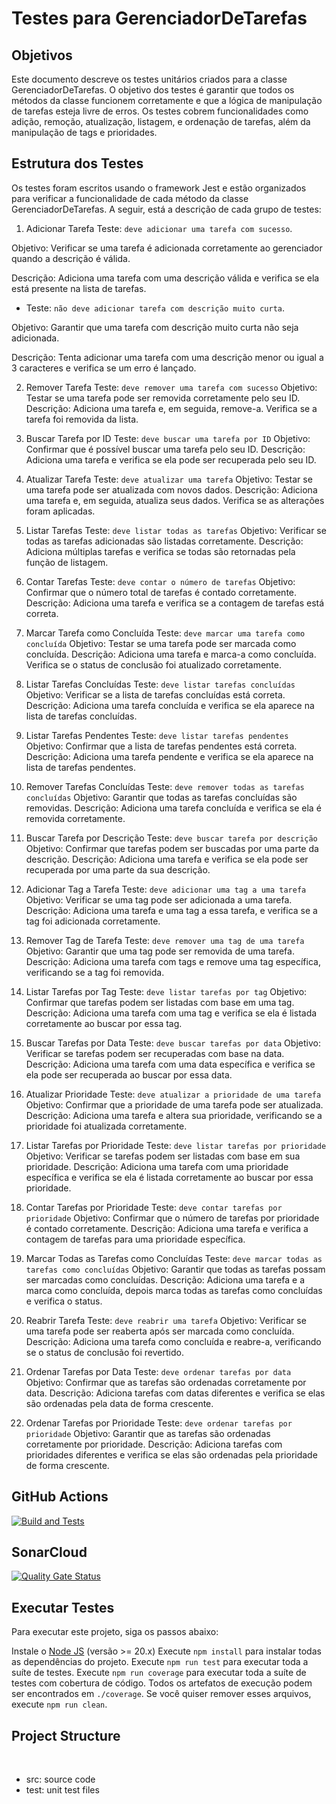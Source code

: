 # Testes para GerenciadorDeTarefas

## Objetivos
Este documento descreve os testes unitários criados para a classe GerenciadorDeTarefas. O objetivo dos testes é garantir que todos os métodos da classe funcionem corretamente e que a lógica de manipulação de tarefas esteja livre de erros. Os testes cobrem funcionalidades como adição, remoção, atualização, listagem, e ordenação de tarefas, além da manipulação de tags e prioridades.

## Estrutura dos Testes
Os testes foram escritos usando o framework Jest e estão organizados para verificar a funcionalidade de cada método da classe GerenciadorDeTarefas. A seguir, está a descrição de cada grupo de testes:

1. Adicionar Tarefa
Teste: `deve adicionar uma tarefa com sucesso`.

Objetivo: Verificar se uma tarefa é adicionada corretamente ao gerenciador quando a descrição é válida.

Descrição: Adiciona uma tarefa com uma descrição válida e verifica se ela está presente na lista de tarefas.

- Teste: `não deve adicionar tarefa com descrição muito curta`.

Objetivo: Garantir que uma tarefa com descrição muito curta não seja adicionada.

Descrição: Tenta adicionar uma tarefa com uma descrição menor ou igual a 3 caracteres e verifica se um erro é lançado.

2. Remover Tarefa
Teste: `deve remover uma tarefa com sucesso`
Objetivo: Testar se uma tarefa pode ser removida corretamente pelo seu ID.
Descrição: Adiciona uma tarefa e, em seguida, remove-a. Verifica se a tarefa foi removida da lista.

4. Buscar Tarefa por ID
Teste: `deve buscar uma tarefa por ID`
Objetivo: Confirmar que é possível buscar uma tarefa pelo seu ID.
Descrição: Adiciona uma tarefa e verifica se ela pode ser recuperada pelo seu ID.

6. Atualizar Tarefa
Teste: `deve atualizar uma tarefa`
Objetivo: Testar se uma tarefa pode ser atualizada com novos dados.
Descrição: Adiciona uma tarefa e, em seguida, atualiza seus dados. Verifica se as alterações foram aplicadas.

8. Listar Tarefas
Teste: `deve listar todas as tarefas`
Objetivo: Verificar se todas as tarefas adicionadas são listadas corretamente.
Descrição: Adiciona múltiplas tarefas e verifica se todas são retornadas pela função de listagem.

10. Contar Tarefas
Teste: `deve contar o número de tarefas`
Objetivo: Confirmar que o número total de tarefas é contado corretamente.
Descrição: Adiciona uma tarefa e verifica se a contagem de tarefas está correta.

12. Marcar Tarefa como Concluída
Teste: `deve marcar uma tarefa como concluída`
Objetivo: Testar se uma tarefa pode ser marcada como concluída.
Descrição: Adiciona uma tarefa e marca-a como concluída. Verifica se o status de conclusão foi atualizado corretamente.

14. Listar Tarefas Concluídas
Teste: `deve listar tarefas concluídas`
Objetivo: Verificar se a lista de tarefas concluídas está correta.
Descrição: Adiciona uma tarefa concluída e verifica se ela aparece na lista de tarefas concluídas.

16. Listar Tarefas Pendentes
Teste: `deve listar tarefas pendentes`
Objetivo: Confirmar que a lista de tarefas pendentes está correta.
Descrição: Adiciona uma tarefa pendente e verifica se ela aparece na lista de tarefas pendentes.

18. Remover Tarefas Concluídas
Teste: `deve remover todas as tarefas concluídas`
Objetivo: Garantir que todas as tarefas concluídas são removidas.
Descrição: Adiciona uma tarefa concluída e verifica se ela é removida corretamente.

20. Buscar Tarefa por Descrição
Teste: `deve buscar tarefa por descrição`
Objetivo: Confirmar que tarefas podem ser buscadas por uma parte da descrição.
Descrição: Adiciona uma tarefa e verifica se ela pode ser recuperada por uma parte da sua descrição.

22. Adicionar Tag a Tarefa
Teste: `deve adicionar uma tag a uma tarefa`
Objetivo: Verificar se uma tag pode ser adicionada a uma tarefa.
Descrição: Adiciona uma tarefa e uma tag a essa tarefa, e verifica se a tag foi adicionada corretamente.

24. Remover Tag de Tarefa
Teste: `deve remover uma tag de uma tarefa`
Objetivo: Garantir que uma tag pode ser removida de uma tarefa.
Descrição: Adiciona uma tarefa com tags e remove uma tag específica, verificando se a tag foi removida.

26. Listar Tarefas por Tag
Teste: `deve listar tarefas por tag`
Objetivo: Confirmar que tarefas podem ser listadas com base em uma tag.
Descrição: Adiciona uma tarefa com uma tag e verifica se ela é listada corretamente ao buscar por essa tag.

28. Buscar Tarefas por Data
Teste: `deve buscar tarefas por data`
Objetivo: Verificar se tarefas podem ser recuperadas com base na data.
Descrição: Adiciona uma tarefa com uma data específica e verifica se ela pode ser recuperada ao buscar por essa data.

30. Atualizar Prioridade
Teste: `deve atualizar a prioridade de uma tarefa`
Objetivo: Confirmar que a prioridade de uma tarefa pode ser atualizada.
Descrição: Adiciona uma tarefa e altera sua prioridade, verificando se a prioridade foi atualizada corretamente.

32. Listar Tarefas por Prioridade
Teste: `deve listar tarefas por prioridade`
Objetivo: Verificar se tarefas podem ser listadas com base em sua prioridade.
Descrição: Adiciona uma tarefa com uma prioridade específica e verifica se ela é listada corretamente ao buscar por essa prioridade.

34. Contar Tarefas por Prioridade
Teste: `deve contar tarefas por prioridade`
Objetivo: Confirmar que o número de tarefas por prioridade é contado corretamente.
Descrição: Adiciona uma tarefa e verifica a contagem de tarefas para uma prioridade específica.

36. Marcar Todas as Tarefas como Concluídas
Teste: `deve marcar todas as tarefas como concluídas`
Objetivo: Garantir que todas as tarefas possam ser marcadas como concluídas.
Descrição: Adiciona uma tarefa e a marca como concluída, depois marca todas as tarefas como concluídas e verifica o status.

38. Reabrir Tarefa
Teste: `deve reabrir uma tarefa`
Objetivo: Verificar se uma tarefa pode ser reaberta após ser marcada como concluída.
Descrição: Adiciona uma tarefa como concluída e reabre-a, verificando se o status de conclusão foi revertido.

40. Ordenar Tarefas por Data
Teste: `deve ordenar tarefas por data`
Objetivo: Confirmar que as tarefas são ordenadas corretamente por data.
Descrição: Adiciona tarefas com datas diferentes e verifica se elas são ordenadas pela data de forma crescente.

42. Ordenar Tarefas por Prioridade
Teste: `deve ordenar tarefas por prioridade`
Objetivo: Garantir que as tarefas são ordenadas corretamente por prioridade.
Descrição: Adiciona tarefas com prioridades diferentes e verifica se elas são ordenadas pela prioridade de forma crescente.


## GitHub Actions

[![Build and Tests](https://github.com/ugioni/unit-tests-jest/actions/workflows/node.js.yml/badge.svg?branch=master)](https://github.com/ugioni/unit-tests-jest/actions/workflows/node.js.yml)

## SonarCloud

[![Quality Gate Status](https://sonarcloud.io/api/project_badges/measure?project=ugioni_unit-tests-jest&metric=alert_status)](https://sonarcloud.io/summary/new_code?id=ugioni_unit-tests-jest)

## Executar Testes

Para executar este projeto, siga os passos abaixo:

Instale o [Node JS](https://nodejs.org/) (versão >= 20.x)
Execute `npm install`  para instalar todas as dependências do projeto.
Execute `npm run test` para executar toda a suíte de testes.
Execute `npm run coverage` para executar toda a suíte de testes com cobertura de código.
Todos os artefatos de execução podem ser encontrados em `./coverage`. Se você quiser remover esses arquivos, execute `npm run clean`.

## Project Structure
</br>
<ul>
    <li>src: source code</li>
    <li>test: unit test files</li>
</ul>


